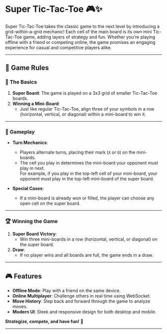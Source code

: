 # Super Tic-Tac-Toe 🎮✨  

Super Tic-Tac-Toe takes the classic game to the next level by introducing a grid-within-a-grid mechanic! Each cell of the main board is its own mini Tic-Tac-Toe game, adding layers of strategy and fun. Whether you're playing offline with a friend or competing online, the game promises an engaging experience for casual and competitive players alike.  

---

## 🎯 Game Rules  

### 🧩 **The Basics**  
1. **Super Board**: The game is played on a 3x3 grid of smaller Tic-Tac-Toe boards.  
2. **Winning a Mini-Board**:  
   - Just like regular Tic-Tac-Toe, align three of your symbols in a row (horizontal, vertical, or diagonal) within a mini-board to win it.  

---

### 🔄 **Gameplay**  
- **Turn Mechanics**:  
  - Players alternate turns, placing their mark (`X` or `O`) on the mini-boards.  
  - The cell you play in determines the mini-board your opponent must play in next.  
    For example, if you play in the top-left cell of your mini-board, your opponent must play in the top-left mini-board of the super board.  

- **Special Cases**:  
  - If a mini-board is already won or filled, the player can choose any open cell on the super board.  

---

### 🏆 **Winning the Game**  
1. **Super Board Victory**:  
   - Win three mini-boards in a row (horizontal, vertical, or diagonal) on the super board.  
2. **Draw**:  
   - If no player wins and all boards are full, the game ends in a draw.  

---

## 🎮 Features  
- **Offline Mode**: Play with a friend on the same device.  
- **Online Multiplayer**: Challenge others in real time using WebSocket.  
- **Move History**: Step back and forward through the game to analyze moves.  
- **Modern UI**: Sleek and responsive design for both desktop and mobile.  

**Strategize, compete, and have fun!** 🚀  

---  
